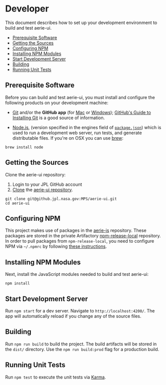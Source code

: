 # Developer

This document describes how to set up your development environment to build and test aerie-ui.

* [Prerequisite Software](#prerequisite-software)
* [Getting the Sources](#getting-the-sources)
* [Configuring NPM](#configuring-npm)
* [Installing NPM Modules](#installing-npm-modules)
* [Start Development Server](#start-development-server)
* [Building](#building)
* [Running Unit Tests](#running-unit-tests)

## Prerequisite Software

Before you can build and test aerie-ui, you must install and configure the
following products on your development machine:

* [Git](http://git-scm.com) and/or the **GitHub app** (for [Mac](http://mac.github.com) or [Windows](http://windows.github.com)); [GitHub's Guide to Installing Git](https://help.github.com/articles/set-up-git) is a good source of information.

* [Node.js](http://nodejs.org), (version specified in the engines field of [`package.json`](../package.json)) which is used to run a development web server, run tests, and generate distributable files. If you're on OSX you can use [brew](https://brew.sh/):
```shell
brew install node
```

## Getting the Sources

Clone the aerie-ui repository:

1. Login to your JPL GitHub account
1. [Clone](https://help.github.com/en/github/creating-cloning-and-archiving-repositories/cloning-a-repository) the [aerie-ui repository](https://github.jpl.nasa.gov/MPS/aerie-ui).

```shell
git clone git@github.jpl.nasa.gov:MPS/aerie-ui.git
cd aerie-ui
```

## Configuring NPM

This project makes use of packages in the [aerie-js](https://github.jpl.nasa.gov/Aerie/aerie-js) repository. These packages are stored in the private Artifactory [npm-release-local](https://artifactory.jpl.nasa.gov/artifactory/webapp/#/artifacts/browse/tree/General/npm-release-local) repository. In order to pull packages from `npm-release-local`, you need to configure NPM via `~/.npmrc` by following [these instructions](https://github.jpl.nasa.gov/Aerie/aerie-js#installation-prerequisites).

## Installing NPM Modules

Next, install the JavaScript modules needed to build and test aerie-ui:

```shell
npm install
```

## Start Development Server

Run `npm start` for a dev server. Navigate to `http://localhost:4200/`. The app will automatically reload if you change any of the source files.

## Building

Run `npm run build` to build the project. The build artifacts will be stored in the `dist/` directory. Use the `npm run build:prod` flag for a production build.

## Running Unit Tests

Run `npm test` to execute the unit tests via [Karma](https://karma-runner.github.io).
